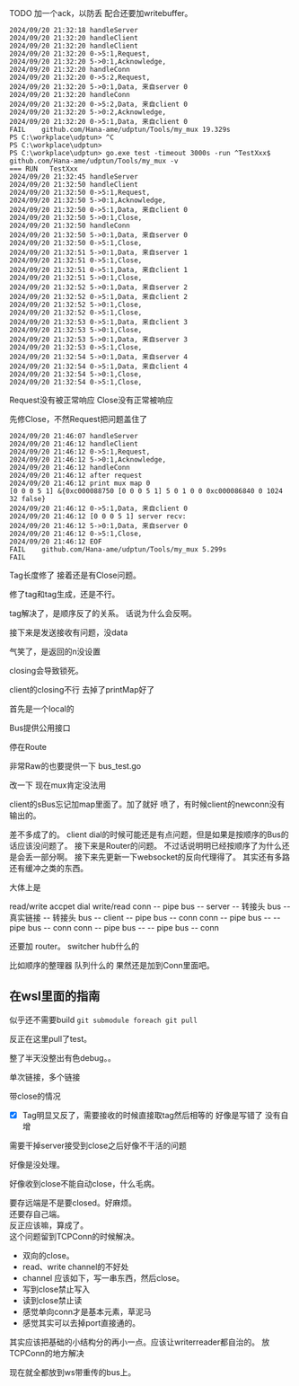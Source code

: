 TODO 加一个ack，以防丢
配合还要加writebuffer。
```log
2024/09/20 21:32:18 handleServer
2024/09/20 21:32:20 handleClient
2024/09/20 21:32:20 handleClient
2024/09/20 21:32:20 0->5:1,Request,
2024/09/20 21:32:20 5->0:1,Acknowledge,
2024/09/20 21:32:20 handleConn
2024/09/20 21:32:20 0->5:2,Request,
2024/09/20 21:32:20 5->0:1,Data, 来自server 0
2024/09/20 21:32:20 handleConn
2024/09/20 21:32:20 0->5:2,Data, 来自client 0
2024/09/20 21:32:20 5->0:2,Acknowledge,
2024/09/20 21:32:20 0->5:1,Data, 来自client 0
FAIL    github.com/Hana-ame/udptun/Tools/my_mux 19.329s
PS C:\workplace\udptun> ^C
PS C:\workplace\udptun>
PS C:\workplace\udptun> go.exe test -timeout 3000s -run ^TestXxx$ github.com/Hana-ame/udptun/Tools/my_mux -v
=== RUN   TestXxx
2024/09/20 21:32:45 handleServer
2024/09/20 21:32:50 handleClient
2024/09/20 21:32:50 0->5:1,Request, 
2024/09/20 21:32:50 5->0:1,Acknowledge,
2024/09/20 21:32:50 0->5:1,Data, 来自client 0
2024/09/20 21:32:50 5->0:1,Close,
2024/09/20 21:32:50 handleConn
2024/09/20 21:32:50 5->0:1,Data, 来自server 0
2024/09/20 21:32:50 0->5:1,Close,
2024/09/20 21:32:51 5->0:1,Data, 来自server 1
2024/09/20 21:32:51 0->5:1,Close, 
2024/09/20 21:32:51 0->5:1,Data, 来自client 1
2024/09/20 21:32:51 5->0:1,Close,
2024/09/20 21:32:52 5->0:1,Data, 来自server 2
2024/09/20 21:32:52 0->5:1,Data, 来自client 2
2024/09/20 21:32:52 5->0:1,Close,
2024/09/20 21:32:52 0->5:1,Close,
2024/09/20 21:32:53 0->5:1,Data, 来自client 3
2024/09/20 21:32:53 5->0:1,Close, 
2024/09/20 21:32:53 5->0:1,Data, 来自server 3
2024/09/20 21:32:53 0->5:1,Close,
2024/09/20 21:32:54 5->0:1,Data, 来自server 4
2024/09/20 21:32:54 0->5:1,Data, 来自client 4
2024/09/20 21:32:54 5->0:1,Close,
2024/09/20 21:32:54 0->5:1,Close,
```
Request没有被正常响应
Close没有正常被响应

先修Close，不然Request把问题盖住了

```log
2024/09/20 21:46:07 handleServer
2024/09/20 21:46:12 handleClient
2024/09/20 21:46:12 0->5:1,Request, 
2024/09/20 21:46:12 5->0:1,Acknowledge,
2024/09/20 21:46:12 handleConn
2024/09/20 21:46:12 after request
2024/09/20 21:46:12 print mux map 0
[0 0 0 5 1] &{0xc000088750 [0 0 0 5 1] 5 0 1 0 0 0xc000086840 0 1024 32 false}
2024/09/20 21:46:12 0->5:1,Data, 来自client 0
2024/09/20 21:46:12 [0 0 0 5 1] server recv:
2024/09/20 21:46:12 5->0:1,Data, 来自server 0
2024/09/20 21:46:12 0->5:1,Close,
2024/09/20 21:46:12 EOF
FAIL    github.com/Hana-ame/udptun/Tools/my_mux 5.299s
FAIL
```

Tag长度修了
接着还是有Close问题。

修了tag和tag生成，还是不行。

tag解决了，是顺序反了的关系。
话说为什么会反啊。

接下来是发送接收有问题，没data

气笑了，是返回的n没设置

closing会导致锁死。

client的closing不行
去掉了printMap好了

首先是一个local的

Bus提供公用接口

停在Route

非常Raw的也要提供一下
bus_test.go

改一下
现在mux肯定没法用


client的sBus忘记加map里面了。加了就好
喷了，有时候client的newconn没有输出的。

差不多成了的。
client dial的时候可能还是有点问题，但是如果是按顺序的Bus的话应该没问题了。
接下来是Router的问题。
不过话说明明已经按顺序了为什么还是会丢一部分啊。
接下来先更新一下websocket的反向代理得了。
其实还有多路还有缓冲之类的东西。

大体上是

read/write         accpet                                             dial                write/read
conn -- pipe bus -- server -- 转接头 bus -- 真实链接 -- 转接头 bus -- client -- pipe bus -- conn
conn -- pipe bus --                                                        -- pipe bus -- conn
conn -- pipe bus --                                                        -- pipe bus -- conn

还要加 router。
switcher
hub什么的

比如顺序的整理器
队列什么的
果然还是加到Conn里面吧。

## 在wsl里面的指南

似乎还不需要build
`git submodule foreach git pull`

反正在这里pull了test。

整了半天没整出有色debug。。

单次链接，多个链接

带close的情况

- [x] Tag明显又反了，需要接收的时候直接取tag然后相等的
    好像是写错了
没有自增

需要干掉server接受到close之后好像不干活的问题

好像是没处理。

好像收到close不能自动close，什么毛病。

要存远端是不是要closed。好麻烦。  
还要存自己端。  
反正应该嘛，算成了。  
这个问题留到TCPConn的时候解决。  
- 双向的close。
- read、write channel的不好处
- channel 应该如下，写一串东西，然后close。
- 写到close禁止写入
- 读到close禁止读
- 感觉单向conn才是基本元素，草泥马
- 感觉其实可以去掉port直接通的。

其实应该把基础的小结构分的再小一点。应该让writerreader都自治的。
放TCPConn的地方解决

现在就全都放到ws带重传的bus上。



